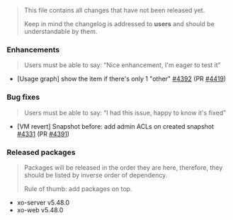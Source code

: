 > This file contains all changes that have not been released yet.
>
> Keep in mind the changelog is addressed to **users** and should be
> understandable by them.

### Enhancements

> Users must be able to say: “Nice enhancement, I'm eager to test it”

  - [Usage graph] show the item if there's only 1 "other" [#4392](https://github.com/vatesfr/xen-orchestra/issues/4392) (PR [#4419](https://github.com/vatesfr/xen-orchestra/pull/4419))
  
### Bug fixes

> Users must be able to say: “I had this issue, happy to know it's fixed”

- [VM revert] Snapshot before: add admin ACLs on created snapshot [#4331](https://github.com/vatesfr/xen-orchestra/issues/4331) (PR [#4391](https://github.com/vatesfr/xen-orchestra/pull/4391))

### Released packages

> Packages will be released in the order they are here, therefore, they should
> be listed by inverse order of dependency.
>
> Rule of thumb: add packages on top.

- xo-server v5.48.0
- xo-web v5.48.0
